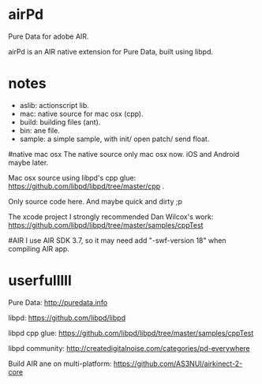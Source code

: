 airPd
=====

Pure Data for adobe AIR.

airPd is an AIR native extension for Pure Data, built using libpd.

notes
=====

- aslib: actionscript lib.
- mac: native source for mac osx (cpp).
- build: building files (ant).
- bin: ane file.
- sample: a simple sample, with init/ open patch/ send float.

#native mac osx
The native source only mac osx now. iOS and Android maybe later. 

Mac osx source using libpd's cpp glue: https://github.com/libpd/libpd/tree/master/cpp . 

Only source code here. And maybe quick and dirty ;p 

The xcode project I strongly recommended Dan Wilcox's work: https://github.com/libpd/libpd/tree/master/samples/cppTest

#AIR
I use AIR SDK 3.7, so it may need add "-swf-version 18" when compiling AIR app.

userfulllll
=====
Pure Data: http://puredata.info

libpd: https://github.com/libpd/libpd

libpd cpp glue: https://github.com/libpd/libpd/tree/master/samples/cppTest

libpd community: http://createdigitalnoise.com/categories/pd-everywhere

Build AIR ane on multi-platform:
https://github.com/AS3NUI/airkinect-2-core
